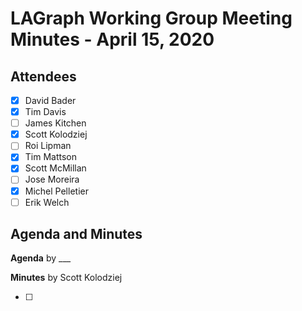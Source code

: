# LAGraph Working Group Meeting Minutes - April 15, 2020

## Attendees
- [X] David Bader
- [X] Tim Davis
- [ ] James Kitchen
- [X] Scott Kolodziej
- [ ] Roi Lipman
- [X] Tim Mattson
- [X] Scott McMillan
- [ ] Jose Moreira
- [X] Michel Pelletier
- [ ] Erik Welch

## Agenda and Minutes

**Agenda** by ___

**Minutes** by Scott Kolodziej

- [ ] 
